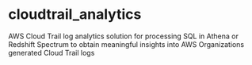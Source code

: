 # cloudtrail_analytics
AWS Cloud Trail log analytics solution for processing SQL in Athena or Redshift Spectrum to obtain meaningful insights into AWS Organizations generated Cloud Trail logs
